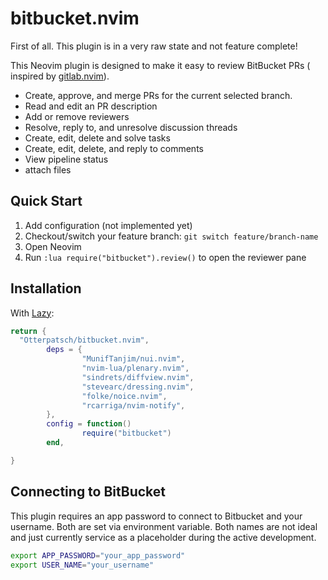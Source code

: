 # bitbucket.nvim

First of all. This plugin is in a very raw state and not feature complete! 

This Neovim plugin is designed to make it easy to review BitBucket PRs ( inspired by [gitlab.nvim](https://github.com/harrisoncramer/gitlab.nvim/)).

- Create, approve, and merge PRs for the current selected branch.
- Read and edit an PR description
- Add or remove reviewers
- Resolve, reply to, and unresolve discussion threads
- Create, edit, delete and solve tasks
- Create, edit, delete, and reply to comments
- View pipeline status
- attach files

## Quick Start

1. Add configuration (not implemented yet)
2. Checkout/switch your feature branch: `git switch feature/branch-name`
3. Open Neovim
4. Run `:lua require("bitbucket").review()` to open the reviewer pane

## Installation

With <a href="https://github.com/folke/lazy.nvim">Lazy</a>:

```lua
return {
  "Otterpatsch/bitbucket.nvim",
        deps = {
                "MunifTanjim/nui.nvim",
                "nvim-lua/plenary.nvim",
                "sindrets/diffview.nvim",
                "stevearc/dressing.nvim",
                "folke/noice.nvim",
                "rcarriga/nvim-notify",
        },
        config = function()
                require("bitbucket")
        end,

}
```

## Connecting to BitBucket

This plugin requires an app password to connect to Bitbucket and your username.  Both are set via environment variable. Both names are not ideal and just currently service as a placeholder during the active development. 

```bash
export APP_PASSWORD="your_app_password"
export USER_NAME="your_username"
```
